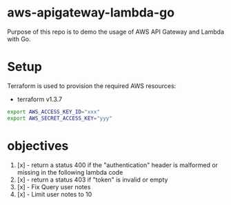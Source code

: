 # aws-apigateway-lambda-go
Purpose of this repo is to demo the usage of AWS API Gateway and Lambda with Go.
# Setup
Terraform is used to provision the required AWS resources:
- terraform v1.3.7

```bash
export AWS_ACCESS_KEY_ID="xxx"
export AWS_SECRET_ACCESS_KEY="yyy"
```

# objectives
1. [x] - return a status 400 if the "authentication" header is malformed or missing in the following lambda code 
2. [x] - return a status 403 if "token" is invalid or empty
3. [x] - Fix Query user notes
4. [x] - Limit user notes to 10